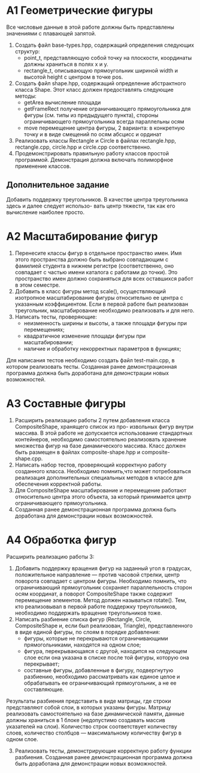 # A1  Геометрические фигуры
Все числовые данные в этой работе должны быть представлены значениями с плавающей запятой.
  1. Создать файл base-types.hpp, содержащий определения следующих структур:
      - point_t, представляющую собой точку на плоскости, координаты должны храниться в полях x и y.
      - rectangle_t, описывающую прямоугольник шириной width и высотой height с центром в точке pos.
2. Создать файл shape.hpp, содержащий определение абстрактного класса Shape. Этот класс должен предоставлять следующие методы:
     - getArea вычисление площади
     - getFrameRect получение ограничивающего прямоугольника для фигуры (см. типы из предыдущего пункта), стороны ограничивающего прямоугольника всегда параллельны осям
     - move перемещение центра фигуры, 2 варианта: в конкретную точку и в виде смещений по осям абсцисс и ординат
3. Реализовать классы Rectangle и Circle в файлах rectangle.hpp, rectangle.cpp, circle.hpp и circle.cpp соответственно.
4. Продемонстрировать правильную работу классов простой программой. Демонстрация должна включать полиморфное применение классов.
## Дополнительное задание
Добавить поддержку треугольников. В качестве центра треугольника здесь и далее следует использо-
вать центр тяжести, так как его вычисление наиболее просто.
# A2  Масштабирование фигур
1. Перенесите классы фигур в отдельное пространство имен. Имя этого пространства должно быть выбрано совпадающим с фамилией студента в нижнем регистре (соответственно, оно совпадает с частью имени каталога с работами до точки). Это пространство имен должно сохраняться для всех оставшихся работ в этом семестре.
2. Добавить в класс фигуры метод scale(), осуществляющий изотропное масштабирование фигуры относительно ее центра с указанным коэффициентом. Если в первой работе был реализован треугольник, масштабирование необходимо реализовать и для него.
3. Написать тесты, проверяющие:
   - неизменность ширины и высоты, а также площади фигуры при перемещениях;
   - квадратичное изменение площади фигуры при масштабировании;
   - наличие и обработку некорректных параметров в функциях;
   
Для написания тестов необходимо создать файл test-main.cpp, в котором реализовать тесты.
Созданная ранее демонстрационная программа должна быть доработана для демонстрации новых возможностей.
# A3  Составные фигуры
1. Расширить реализацию работы 2 путем добавления класса CompositeShape, хранящего список из про- извольных фигур внутри массива. В этой работе не допускается использование стандартных контейнеров, необходимо самостоятельно реализовать хранение множества фигур на базе динамического массива. Класс должен быть размещен в файлах composite-shape.hpp и composite-shape.cpp. 
2. Написать набор тестов, проверяющий корректную работу созданного класса. Необходимо помнить,что может потребоваться реализация дополнительных специальных методов в классе для обеспечения корректной работы. 
3. Для CompositeShape масштабирование и перемещение работают относительно центра этого объекта, за который принимается центр ограничивающего прямоугольника. 
4. Созданная ранее демонстрационная программа должна быть доработана для демонстрации новых возможностей.
# A4  Обработка фигур
Расширить реализацию работы 3:
1. Добавить поддержку вращения фигур на заданный угол в градусах, положительное направление — против часовой стрелки, центр поворота совпадает с центром фигуры. Необходимо помнить, что ограничивающий прямоугольник сохраняет параллельность сторон осям координат, а поворот CompositeShape также содержит перемещение элементов. Метод должен называться rotate(). Тем, кто реализовывал в первой работе поддержку треугольников, необходимо поддержать вращение треугольников тоже.
2. Написать разбиение списка фигур (Rectangle, Circle, CompositeShape и, если был реализован, Triangle), представленного в виде единой фигуры, по слоям в порядке добавления:
    - фигуры, которые не перекрываются ограничивающими прямогольниками, находятся на одном слое;
    - фигура, перекрывающаяся с другой, находится на следующем слое если она указана в списке после той фигуры, которую она перекрывает;
    - составные фигуры, добавленные в фигуру, подвергнутую разбиению, необходимо рассматривать как единое целое и обрабатывать ее ограничивающий прямоугольник, а не ее составляющие.

Результаты разбиения представить в виде матрицы, где строки представляют собой слои, в которых указаны фигуры. Матрицу реализовать самостоятельно на базе динамической памяти, данные должны храниться в 1 блоке (недопустимо создавать массив указателей на слои). Количество строк соответствует количеству слоев, количество столбцов — максимальному количеству фигур в одном слое.
   
   3. Реализовать тесты, демонстрирующие корректную работу функции разбиения.
Созданная ранее демонстрационная программа должна быть доработана для демонстрации новых
возможностей.
